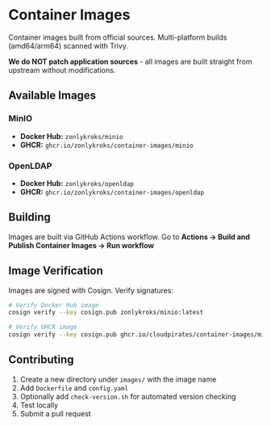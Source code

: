 # Container Images

Container images built from official sources. Multi-platform builds (amd64/arm64) scanned with Trivy.

**We do NOT patch application sources** - all images are built straight from upstream without modifications.

## Available Images

### MinIO
- **Docker Hub:** `zonlykroks/minio`
- **GHCR:** `ghcr.io/zonlykroks/container-images/minio`

### OpenLDAP
- **Docker Hub:** `zonlykroks/openldap`
- **GHCR:** `ghcr.io/zonlykroks/container-images/openldap`

## Building

Images are built via GitHub Actions workflow. Go to **Actions → Build and Publish Container Images → Run workflow**

## Image Verification

Images are signed with Cosign. Verify signatures:

```bash
# Verify Docker Hub image
cosign verify --key cosign.pub zonlykroks/minio:latest

# Verify GHCR image
cosign verify --key cosign.pub ghcr.io/cloudpirates/container-images/minio:latest
```

## Contributing

1. Create a new directory under `images/` with the image name
2. Add `Dockerfile` and `config.yaml`
3. Optionally add `check-version.sh` for automated version checking
4. Test locally
5. Submit a pull request
